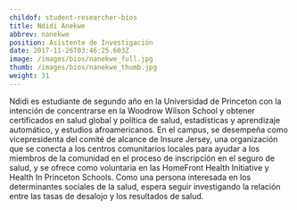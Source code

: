 ```yaml
---
childof: student-researcher-bios
title: Ndidi Anekwe
abbrev: nanekwe
position: Asistente de Investigación 
date: 2017-11-26T03:46:25.603Z
image: /images/bios/nanekwe_full.jpg
thumb: /images/bios/nanekwe_thumb.jpg
weight: 31
---
```

Ndidi es estudiante de segundo año en la Universidad de Princeton con la intención de concentrarse en la Woodrow Wilson School y obtener certificados en salud global y política de salud, estadísticas y aprendizaje automático, y estudios afroamericanos. En el campus, se desempeña como vicepresidenta del comité de alcance de Insure Jersey, una organización que se conecta a los centros comunitarios locales para ayudar a los miembros de la comunidad en el proceso de inscripción en el seguro de salud, y se ofrece como voluntaria en las HomeFront Health Initiative y Health In Princeton Schools. Como una persona interesada en los determinantes sociales de la salud, espera seguir investigando la relación entre las tasas de desalojo y los resultados de salud.